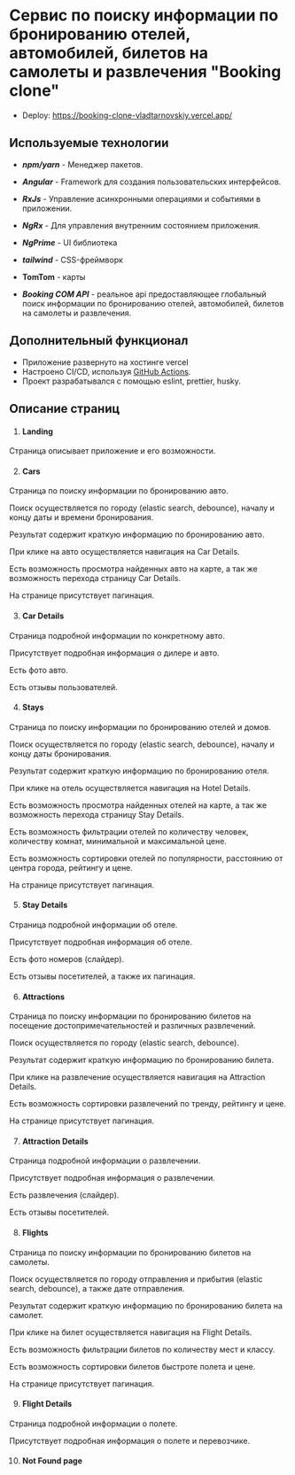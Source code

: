 # Сервис по поиску информации по бронированию отелей, автомобилей, билетов на самолеты и развлечения "Booking clone"

- Deploy: https://booking-clone-vladtarnovskiy.vercel.app/

## Используемые технологии

- **_npm/yarn_** - Менеджер пакетов.
- **_Angular_** - Framework для создания пользовательских интерфейсов.
- **_RxJs_** - Управление асинхронными операциями и событиями в приложении.
- **_NgRx_** - Для управления внутренним состоянием приложения.
- **_NgPrime_** - UI библиотека
- **_tailwind_** - CSS-фреймворк
- **TomTom** - карты

- **_Booking COM API_** - реальное api предоставляющее глобальный поиск информации по бронированию отелей, автомобилей, билетов на самолеты и развлечения.

## Дополнительный функционал

- Приложение развернуто на хостинге vercel
- Настроено CI/CD, используя [GitHub Actions](https://github.com/features/actions).
- Проект разрабатывался с помощью eslint, prettier, husky.

## Описание страниц

1. #### Landing

Страница описывает приложение и его возможности.

2. #### Cars

Страница по поиску информации по бронированию авто.

Поиск осуществляется по городу (elastic search, debounce), началу и концу даты и времени бронирования.

Результат содержит краткую информацию по бронированию авто.

При клике на авто осуществляется навигация на Сar Details.

Есть возможность просмотра найденных авто на карте, а так же возможность перехода страницу Сar Details.

На странице присутствует пагинация.

3. #### Car Details

Страница подробной информации по конкретному авто.

Присутствует подробная информация о дилере и авто.

Есть фото авто.

Есть отзывы пользователей.

4. #### Stays

Страница по поиску информации по бронированию отелей и домов.

Поиск осуществляется по городу (elastic search, debounce), началу и концу даты бронирования.

Результат содержит краткую информацию по бронированию отеля.

При клике на отель осуществляется навигация на Hotel Details.

Есть возможность просмотра найденных отелей на карте, а так же возможность перехода страницу Stay Details.

Есть возможность фильтрации отелей по количеству человек, количеству комнат, минимальной и максимальной цене.

Есть возможность сортировки отелей по популярности, расстоянию от центра города, рейтингу и цене.

На странице присутствует пагинация.

5. #### Stay Details

Страница подробной информации об отеле.

Присутствует подробная информация об отеле.

Есть фото номеров (слайдер).

Есть отзывы посетителей, а также их пагинация.

6. #### Attractions

Страница по поиску информации по бронированию билетов на посещение достопримечательностей и различных развлечений.

Поиск осуществляется по городу (elastic search, debounce).

Результат содержит краткую информацию по бронированию билета.

При клике на развлечение осуществляется навигация на Attraction Details.

Есть возможность сортировки развлечений по тренду, рейтингу и цене.

На странице присутствует пагинация.

7. #### Attraction Details

Страница подробной информации о развлечении.

Присутствует подробная информация о развлечении.

Есть развлечения (слайдер).

Есть отзывы посетителей.

8. #### Flights

Страница по поиску информации по бронированию билетов на самолеты.

Поиск осуществляется по городу отправления и прибытия (elastic search, debounce), а также дате отправления.

Результат содержит краткую информацию по бронированию билета на самолет.

При клике на билет осуществляется навигация на Flight Details.

Есть возможность фильтрации билетов по количеству мест и классу.

Есть возможность сортировки билетов быстроте полета и цене.

На странице присутствует пагинация.

9. #### Flight Details

Страница подробной информации о полете.

Присутствует подробная информация о полете и перевозчике.

10. #### Not Found page
